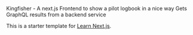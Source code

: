 Kingfisher - 
A next.js Frontend to show a pilot logbook in a nice way 
Gets GraphQL results from a backend service

This is a starter template for [Learn Next.js](https://nextjs.org/learn).
